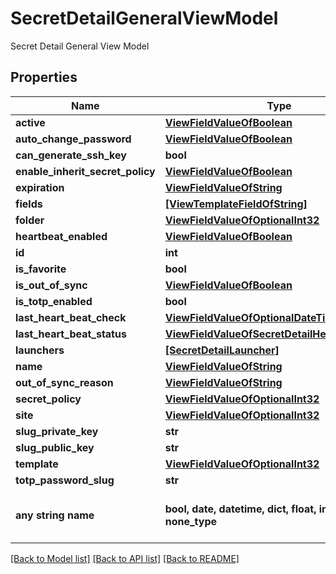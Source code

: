 # SecretDetailGeneralViewModel

Secret Detail General View Model

## Properties
Name | Type | Description | Notes
------------ | ------------- | ------------- | -------------
**active** | [**ViewFieldValueOfBoolean**](ViewFieldValueOfBoolean.md) |  | [optional] 
**auto_change_password** | [**ViewFieldValueOfBoolean**](ViewFieldValueOfBoolean.md) |  | [optional] 
**can_generate_ssh_key** | **bool** | CanGenerateSshKey | [optional] 
**enable_inherit_secret_policy** | [**ViewFieldValueOfBoolean**](ViewFieldValueOfBoolean.md) |  | [optional] 
**expiration** | [**ViewFieldValueOfString**](ViewFieldValueOfString.md) |  | [optional] 
**fields** | [**[ViewTemplateFieldOfString]**](ViewTemplateFieldOfString.md) | Fields | [optional] 
**folder** | [**ViewFieldValueOfOptionalInt32**](ViewFieldValueOfOptionalInt32.md) |  | [optional] 
**heartbeat_enabled** | [**ViewFieldValueOfBoolean**](ViewFieldValueOfBoolean.md) |  | [optional] 
**id** | **int** | Id | [optional] 
**is_favorite** | **bool** | IsFavorite | [optional] 
**is_out_of_sync** | [**ViewFieldValueOfBoolean**](ViewFieldValueOfBoolean.md) |  | [optional] 
**is_totp_enabled** | **bool** | IsTotpEnabled | [optional] 
**last_heart_beat_check** | [**ViewFieldValueOfOptionalDateTime**](ViewFieldValueOfOptionalDateTime.md) |  | [optional] 
**last_heart_beat_status** | [**ViewFieldValueOfSecretDetailHeartbeatStatus**](ViewFieldValueOfSecretDetailHeartbeatStatus.md) |  | [optional] 
**launchers** | [**[SecretDetailLauncher]**](SecretDetailLauncher.md) | Launchers | [optional] 
**name** | [**ViewFieldValueOfString**](ViewFieldValueOfString.md) |  | [optional] 
**out_of_sync_reason** | [**ViewFieldValueOfString**](ViewFieldValueOfString.md) |  | [optional] 
**secret_policy** | [**ViewFieldValueOfOptionalInt32**](ViewFieldValueOfOptionalInt32.md) |  | [optional] 
**site** | [**ViewFieldValueOfOptionalInt32**](ViewFieldValueOfOptionalInt32.md) |  | [optional] 
**slug_private_key** | **str** | SlugPrivateKey | [optional] 
**slug_public_key** | **str** | SlugPublicKey | [optional] 
**template** | [**ViewFieldValueOfOptionalInt32**](ViewFieldValueOfOptionalInt32.md) |  | [optional] 
**totp_password_slug** | **str** | TotpPasswordSlug | [optional] 
**any string name** | **bool, date, datetime, dict, float, int, list, str, none_type** | any string name can be used but the value must be the correct type | [optional]

[[Back to Model list]](../README.md#documentation-for-models) [[Back to API list]](../README.md#documentation-for-api-endpoints) [[Back to README]](../README.md)


